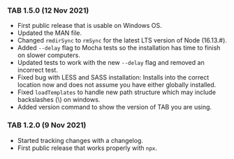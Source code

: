 ### TAB 1.5.0 (12 Nov 2021)

- First public release that is usable on Windows OS.
- Updated the MAN file.
- Changed `rmdirSync` to `rmSync` for the latest LTS version of Node (16.13.#).
- Added `--delay` flag to Mocha tests so the installation has time to finish on slower computers.
- Updated tests to work with the new `--delay` flag and removed an incorrect test.
- Fixed bug with LESS and SASS installation: Installs into the correct location now and does not assume you have either globally installed.
- Fixed `loadTemplates` to handle new path structure which may include backslashes (\\) on windows.
- Added version command to show the version of TAB you are using.

### TAB 1.2.0 (9 Nov 2021)

- Started tracking changes with a changelog.
- First public release that works properly with `npx`.
